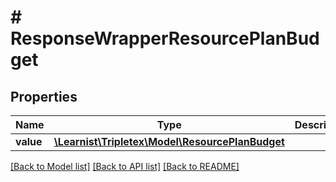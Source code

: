# # ResponseWrapperResourcePlanBudget

## Properties

Name | Type | Description | Notes
------------ | ------------- | ------------- | -------------
**value** | [**\Learnist\Tripletex\Model\ResourcePlanBudget**](ResourcePlanBudget.md) |  | [optional]

[[Back to Model list]](../../README.md#models) [[Back to API list]](../../README.md#endpoints) [[Back to README]](../../README.md)
